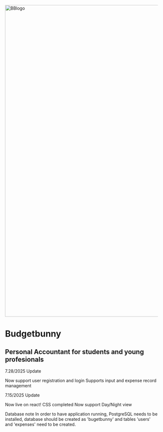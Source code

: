 
<img width="1024" height="1024" alt="BBlogo" src="https://github.com/user-attachments/assets/818a2574-f81e-4773-a783-ea338fcb8df8" />

# Budgetbunny
## Personal Accountant for students and young profesionals

7.28/2025 Update

Now support user registration and login
Supports input and expense record management

7.15/2025 Update

Now live on react!
CSS completed
Now support Day/Night view

Database note
In order to have application running, PostgreSQL needs to be installed, database should be created as 'bugetbunny' and tables 'users' and 'expenses' need to be created.
